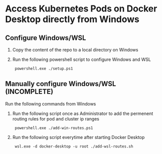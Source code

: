 # Access Kubernetes Pods on Docker Desktop directly from Windows

## Configure Windows/WSL

1. Copy the content of the repo to a local directory on Windows
2. Run the following powershell script to configure Windows and WSL

        powershell.exe ./setup.ps1


## Manually configure Windows/WSL (INCOMPLETE)

Run the following commands from Windows

1. Run the following script once as Administrator to add the permenent routing rules for pod and cluster ip ranges

        powershell.exe ./add-win-routes.ps1

2. Run the following script everytime after starting Docker Desktop

        wsl.exe -d docker-desktop -u root ./add-wsl-routes.sh
        